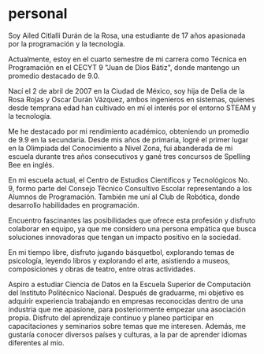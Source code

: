 # personal

Soy Ailed Citlalli Durán de la Rosa, una estudiante de 17 años apasionada por la programación y la tecnología.

Actualmente, estoy en el cuarto semestre de mi carrera como Técnica en Programación en el CECYT 9 "Juan de Dios Bátiz", donde mantengo un promedio destacado de 9.0.

Nací el 2 de abril de 2007 en la Ciudad de México, soy hija de Delia de la Rosa Rojas y Oscar Durán Vázquez, ambos ingenieros en sistemas, quienes desde temprana edad han cultivado en mí el interés por el entorno STEAM y la tecnología.

Me he destacado por mi rendimiento académico, obteniendo un promedio de 9.9 en la secundaria. Desde mis años de primaria, logré el primer lugar en la Olimpiada del Conocimiento a Nivel Zona, fui abanderada de mi escuela durante tres años consecutivos y gané tres concursos de Spelling Bee en inglés.

En mi escuela actual, el Centro de Estudios Científicos y Tecnológicos No. 9, formo parte del Consejo Técnico Consultivo Escolar representando a los Alumnos de Programación. También me uní al Club de Robótica, donde desarrollo habilidades en programación.

Encuentro fascinantes las posibilidades que ofrece esta profesión y disfruto colaborar en equipo, ya que me considero una persona empática que busca soluciones innovadoras que tengan un impacto positivo en la sociedad.

En mi tiempo libre, disfruto jugando básquetbol, explorando temas de psicología, leyendo libros y explorando el arte, asistiendo a museos, composiciones  y obras de teatro, entre otras actividades.

Aspiro a estudiar Ciencia de Datos en la Escuela Superior de Computación del Instituto Politécnico Nacional. Después de graduarme, mi objetivo es adquirir experiencia trabajando en empresas reconocidas dentro de una industria que me apasione, para posteriormente empezar una asociación propia. Disfruto del aprendizaje continuo y planeo participar en capacitaciones y seminarios sobre temas que me interesen. Además, me gustaría conocer diversos países y culturas, a la par de aprender idiomas diferentes al mío.
